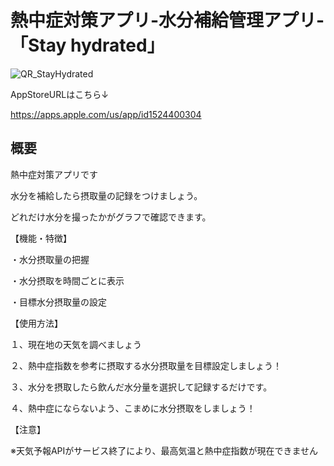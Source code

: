 # 熱中症対策アプリ-水分補給管理アプリ-「Stay hydrated」

![QR_StayHydrated](https://user-images.githubusercontent.com/66693508/122871868-98e3eb80-d36a-11eb-9627-8623199210e6.png)

AppStoreURLはこちら↓

https://apps.apple.com/us/app/id1524400304


## 概要

熱中症対策アプリです

水分を補給したら摂取量の記録をつけましょう。

どれだけ水分を撮ったかがグラフで確認できます。

【機能・特徴】

・水分摂取量の把握

・水分摂取を時間ごとに表示

・目標水分摂取量の設定


【使用方法】

１、現在地の天気を調べましょう

２、熱中症指数を参考に摂取する水分摂取量を目標設定しましょう！

３、水分を摂取したら飲んだ水分量を選択して記録するだけです。

４、熱中症にならないよう、こまめに水分摂取をしましょう！

【注意】

※天気予報APIがサービス終了により、最高気温と熱中症指数が現在できません



